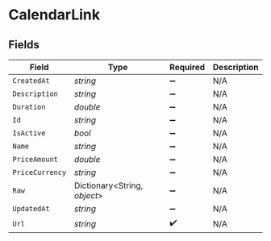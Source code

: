 # CalendarLink


## Fields

| Field                        | Type                         | Required                     | Description                  |
| ---------------------------- | ---------------------------- | ---------------------------- | ---------------------------- |
| `CreatedAt`                  | *string*                     | :heavy_minus_sign:           | N/A                          |
| `Description`                | *string*                     | :heavy_minus_sign:           | N/A                          |
| `Duration`                   | *double*                     | :heavy_minus_sign:           | N/A                          |
| `Id`                         | *string*                     | :heavy_minus_sign:           | N/A                          |
| `IsActive`                   | *bool*                       | :heavy_minus_sign:           | N/A                          |
| `Name`                       | *string*                     | :heavy_minus_sign:           | N/A                          |
| `PriceAmount`                | *double*                     | :heavy_minus_sign:           | N/A                          |
| `PriceCurrency`              | *string*                     | :heavy_minus_sign:           | N/A                          |
| `Raw`                        | Dictionary<String, *object*> | :heavy_minus_sign:           | N/A                          |
| `UpdatedAt`                  | *string*                     | :heavy_minus_sign:           | N/A                          |
| `Url`                        | *string*                     | :heavy_check_mark:           | N/A                          |